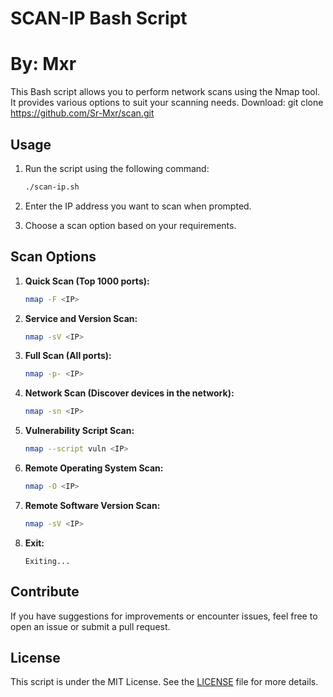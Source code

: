 # SCAN-IP Bash Script
# By: Mxr

This Bash script allows you to perform network scans using the Nmap tool. It provides various options to suit your scanning needs.
Download: git clone https://github.com/Sr-Mxr/scan.git
        

## Usage

1. Run the script using the following command:

    ```bash
    ./scan-ip.sh
    ```

2. Enter the IP address you want to scan when prompted.

3. Choose a scan option based on your requirements.

## Scan Options

1. **Quick Scan (Top 1000 ports):**
    ```bash
    nmap -F <IP>
    ```

2. **Service and Version Scan:**
    ```bash
    nmap -sV <IP>
    ```

3. **Full Scan (All ports):**
    ```bash
    nmap -p- <IP>
    ```

4. **Network Scan (Discover devices in the network):**
    ```bash
    nmap -sn <IP>
    ```

5. **Vulnerability Script Scan:**
    ```bash
    nmap --script vuln <IP>
    ```

6. **Remote Operating System Scan:**
    ```bash
    nmap -O <IP>
    ```

7. **Remote Software Version Scan:**
    ```bash
    nmap -sV <IP>
    ```

8. **Exit:**
    ```
    Exiting...
    ```

## Contribute

If you have suggestions for improvements or encounter issues, feel free to open an issue or submit a pull request.

## License

This script is under the MIT License. See the [LICENSE](LICENSE) file for more details.
